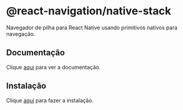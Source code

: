# @react-navigation/native-stack

Navegador de pilha para React Native usando primitivos nativos para navegação.  

## Documentação

Clique [aqui](https://github.com/react-navigation/react-navigation/tree/main/packages/native-stack) para ver a documentação.

## Instalação

Clique [aqui](https://www.npmjs.com/package/@react-navigation/native-stack) para fazer a instalação.